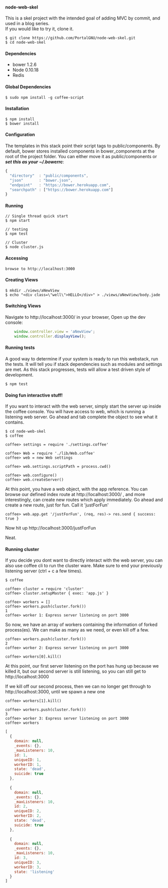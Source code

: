 #### node-web-skel
This is a skel project with the intended goal of adding MVC by commit, and used in a blog series.  
If you would like to try it, clone it.

    $ git clone https://github.com/PortalGNU/node-web-skel.git
    $ cd node-web-skel

#### Dependencies
  - bower 1.2.6
  - Node 0.10.18
  - Redis

#### Global Dependencies

    $ sudo npm install -g coffee-script

#### Installation

    $ npm install
    $ bower install
   
#### Configuration
The templates in this stack point their script tags to public/components.  By default,
bower stores installed components in bower_components at the root
of the project folder.  You can either move it as public/components
or ***set this as your ~/.bowerrc***:

````javascript
{
  "directory"  : "public/components",
  "json"       : "bower.json",
  "endpoint"   : "https://bower.herokuapp.com",
  "searchpath" : ["https://bower.herokuapp.com"]
}
````

#### Running

    // Single thread quick start
    $ npm start

    // testing
    $ npm test

    // Cluster
    $ node cluster.js

#### Accessing

    browse to http://localhost:3000

#### Creating Views

    $ mkdir ./views/aNewView
    $ echo "<div class=\"well\">HELLO</div>" > ./views/aNewView/body.jade

#### Switching Views

Navigate to http://localhost:3000/ in your browser, 
Open up the dev console:

````javascript
    window.controller.view = 'aNewView';
    window.controller.displayView();
````

#### Running tests
A good way to determine if your system is ready to run this webstack, 
run the tests. It will tell you if stack dependencies such as 
modules and settings are met.  As this stack progresses, tests will
allow a test driven style of development.

    $ npm test

#### Doing fun interactive stuff!
If you want to interact with the web server, simply start the server up
inside the coffee console.  You will have access to web, which is running
a listening web server.  Go ahead and tab complete the object 
to see what it contains.

    $ cd node-web-skel
    $ coffee

    coffee> settings = require './settings.coffee'

    coffee> Web = require './lib/Web.coffee'
    coffee> web = new Web settings

    coffee> web.settings.scriptPath = process.cwd()

    coffee> web.configure()
    coffee> web.createServer()


At this point, you have a web object, with the app reference.
You can browse our defined index route at http://localhost:3000/ , and more
interestingly, can create new routes which apply immediately.
Go ahead and create a new route, just for fun.  Call it 'justForFun'

    coffee> web.app.get '/justForFun', (req, res)-> res.send { success: true }

Now hit up http://localhost:3000/justForFun

Neat.

#### Running cluster
If you decide you dont want to directly interact with the web server, you can
also use coffee cli to run the cluster ware.  Make sure to end your previously
listening server (ctrl + c a few times).

    $ coffee

    coffee> cluster = require 'cluster'
    coffee> cluster.setupMaster { exec: 'app.js' }

    coffee> workers = []
    coffee> workers.push(cluster.fork())
    1
    coffee> worker 1: Express server listening on port 3000


So now, we have an array of workers containing the information of forked process(es).
We can make as many as we need, or even kill off a few.

    coffee> workers.push(cluster.fork())
    2
    coffee> worker 2: Express server listening on port 3000

    coffee> workers[0].kill()

At this point, our first server listening on the port has hung up because
we killed it, but our second server is still listening, so you can still get to
http://localhost:3000

If we kill off our second process, then we can no longer get through to http://localhost:3000,
until we spawn a new one

    coffee> workers[1].kill()
    
    coffee> workers.push(cluster.fork())
    3
    coffee> worker 3: Express server listening on port 3000
    coffee> workers

````javascript
[ 
  { 
    domain: null,
    _events: {},
    _maxListeners: 10,
    id: 1,
    uniqueID: 1,
    workerID: 1,
    state: 'dead',
    suicide: true 
  },
  
  { 
    domain: null,
    _events: {},
    _maxListeners: 10,
    id: 2,
    uniqueID: 2,
    workerID: 2,
    state: 'dead',
    suicide: true 
  },
  
  { 
    domain: null,
    _events: {},
    _maxListeners: 10,
    id: 3,
    uniqueID: 3,
    workerID: 3,
    state: 'listening' 
  } 
]
````
